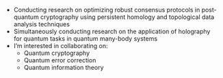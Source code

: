- Conducting research on optimizing robust consensus protocols in post-quantum cryptography using persistent homology and topological data analysis techniques
- Simultaneously conducting research on the application of holography for quantum tasks in quantum many-body systems
- I’m interested in collaborating on:
  - Quantum cryptography
  - Quantum error correction
  - Quantum information theory
